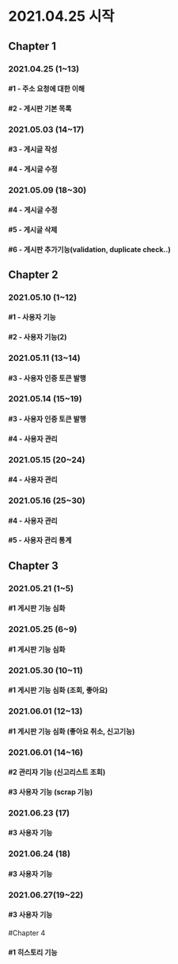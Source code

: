 # 2021.04.25 시작

## Chapter 1
### 2021.04.25 (1~13)
#### #1 - 주소 요청에 대한 이해
#### #2 - 게시판 기본 목록

### 2021.05.03 (14~17)
#### #3 - 게시글 작성
#### #4 - 게시글 수정

### 2021.05.09 (18~30)
#### #4 - 게시글 수정
#### #5 - 게시글 삭제
#### #6 - 게시판 추가기능(validation, duplicate check..)

## Chapter 2
### 2021.05.10 (1~12)
#### #1 - 사용자 기능
#### #2 - 사용자 기능(2)

### 2021.05.11 (13~14)
#### #3 - 사용자 인증 토큰 발행

### 2021.05.14 (15~19)
#### #3 - 사용자 인증 토큰 발행
#### #4 - 사용자 관리

### 2021.05.15 (20~24)
#### #4 - 사용자 관리

### 2021.05.16 (25~30)
#### #4 - 사용자 관리
#### #5 - 사용자 관리 통계

## Chapter 3
### 2021.05.21 (1~5)
#### #1 게시판 기능 심화

### 2021.05.25 (6~9)
#### #1 게시판 기능 심화

### 2021.05.30 (10~11)
#### #1 게시판 기능 심화 (조회, 좋아요)

### 2021.06.01 (12~13)
#### #1 게시판 기능 심화 (좋아요 취소, 신고기능)

### 2021.06.01 (14~16)
#### #2 관리자 기능 (신고리스트 조회)
#### #3 사용자 기능 (scrap 기능)

### 2021.06.23 (17)
#### #3 사용자 기능

### 2021.06.24 (18)
#### #3 사용자 기능

### 2021.06.27(19~22)
#### #3 사용자 기능

#Chapter 4
#### #1 히스토리 기능